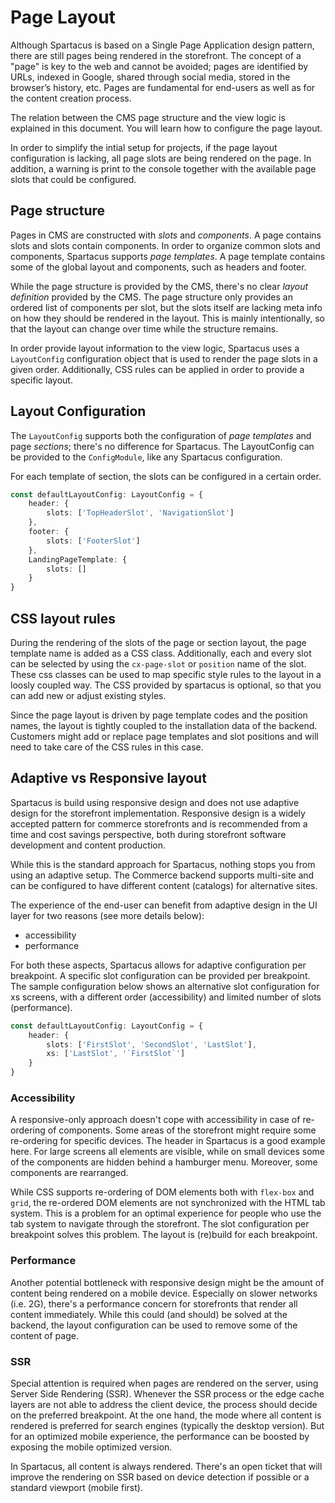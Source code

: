 # Page Layout
Although Spartacus is based on a Single Page Application design pattern, there are still pages being rendered in the storefront. The concept of a "page" is key to the web and cannot be avoided; pages are identified by URLs, indexed in Google, shared through social media, stored in the browser’s history, etc. 
Pages are fundamental for end-users as well as for the content creation process.

The relation between the CMS page structure and the view logic is explained in this document. You will learn how to configure the page layout. 

In order to simplify the intial setup for projects, if the page layout configuration is lacking, all page slots are being rendered on the page. In addition, a warning is print to the console together with the available page slots that could be configured. 

## Page structure
Pages in CMS are constructed with *slots* and *components*. A page contains slots and slots contain components. In order to organize common slots and components, Spartacus supports *page templates*. A page template contains some of the global layout and components, such as headers and footer. 

While the page structure is provided by the CMS, there's no clear *layout definition* provided by the CMS. The page structure only provides an ordered list of components per slot, but the slots itself are lacking meta info on how they should be rendered in the layout. This is mainly intentionally, so that the layout can change over time while the structure remains. 

In order provide layout information to the view logic, Spartacus uses a `LayoutConfig` configuration object that is used to render the page slots in a given order. Additionally, CSS rules can be applied in order to provide a specific layout.

## Layout Configuration
The `LayoutConfig` supports both the configuration of *page templates* and page *sections*; there's no difference for Spartacus. The LayoutConfig can be provided to the `ConfigModule`, like any Spartacus configuration. 

For each template of section, the slots can be configured in a certain order. 

```typescript
const defaultLayoutConfig: LayoutConfig = {
    header: {
        slots: ['TopHeaderSlot', 'NavigationSlot']
    },
    footer: {
        slots: ['FooterSlot']
    },
    LandingPageTemplate: {
        slots: []
    }
}
```

## CSS layout rules
During the rendering of the slots of the page or section layout, the page template name is added as a CSS class. Additionally, each and every slot can be selected by using the `cx-page-slot` or `position` name of the slot. 
These css classes can be used to map specific style rules to the layout in a loosly coupled way. The CSS provided by spartacus is optional, so that you can add new or adjust existing styles.

Since the page layout is driven by page template codes and the position names, the layout is tightly coupled to the installation data of the backend. Customers might add or replace page templates and slot positions and will need to take care of the CSS rules in this case. 

## Adaptive vs Responsive layout
Spartacus is build using responsive design and does not use adaptive design for the storefront implementation. Responsive design is a widely accepted pattern for commerce storefronts and is recommended from a time and cost savings perspective, both during storefront software development and content production.

While this is the standard approach for Spartacus, nothing stops you from using an adaptive setup. The Commerce backend supports multi-site and can be configured to have different content (catalogs) for alternative sites.

The experience of the end-user can benefit from adaptive design in the UI layer for two reasons (see more details below):
- accessibility 
- performance

For both these aspects, Spartacus allows for adaptive configuration per breakpoint. A specific slot configuration can be provided per breakpoint. The sample configuration below shows an alternative slot configuration for xs screens, with a different order (accessibility) and limited number of slots (performance).

```typescript
const defaultLayoutConfig: LayoutConfig = {
    header: {
        slots: ['FirstSlot', 'SecondSlot', 'LastSlot'],
        xs: ['LastSlot', '`FirstSlot`']
    }
}
```

### Accessibility
A responsive-only approach doesn't cope with accessibility in case of re-ordering of components. Some areas of the storefront might require some re-ordering for specific devices. The header in Spartacus is a good example here. For large screens all elements are visible, while on small devices some of the components are hidden behind a hamburger menu. Moreover, some components are rearranged. 

While CSS supports re-ordering of DOM elements both with `flex-box` and `grid`, the re-ordered DOM elements are not synchronized with the HTML tab system. This is a problem for an optimal experience for people who use the tab system to navigate through the storefront. The slot configuration per breakpoint solves this problem. The layout is (re)build for each breakpoint.

### Performance 
Another potential bottleneck with responsive design might be the amount of content being rendered on a mobile device. Especially on slower networks (i.e. 2G), there's a performance concern for storefronts that render all content immediately. While this could (and should) be solved at the backend, the layout configuration can be used to remove some of the content of page. 

### SSR
Special attention is required when pages are rendered on the server, using Server Side Rendering (SSR). Whenever the SSR process or the edge cache layers are not able to address the client device, the process should decide on the preferred breakpoint. At the one hand, the mode where all content is rendered is preferred for search engines (typically the desktop version). But for an optimized mobile experience, the performance can be boosted by exposing the mobile optimized version. 

In Spartacus, all content is always rendered. There's an open ticket that will improve the rendering on SSR based on device detection if possible or a standard viewport (mobile first).
